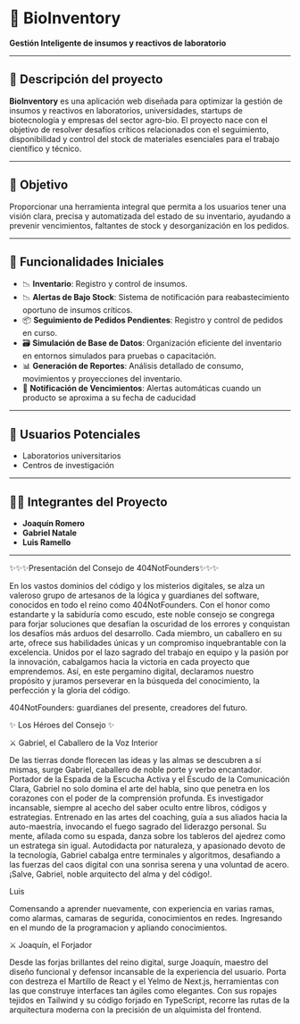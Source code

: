 # 🧪 BioInventory

**Gestión Inteligente de insumos y reactivos de laboratorio**

---

## 📌 Descripción del proyecto

**BioInventory** es una aplicación web diseñada para optimizar la gestión de insumos y reactivos en laboratorios, universidades, startups de biotecnología y empresas del sector agro-bio. El proyecto nace con el objetivo de resolver desafíos críticos relacionados con el seguimiento, disponibilidad y control del stock de materiales esenciales para el trabajo científico y técnico.

---

## 🎯 Objetivo

Proporcionar una herramienta integral que permita a los usuarios tener una visión clara, precisa y automatizada del estado de su inventario, ayudando a prevenir vencimientos, faltantes de stock y desorganización en los pedidos.

---

## 🧰 Funcionalidades Iniciales

- 📉 **Inventario**: Registro y control de insumos.
- 📉 **Alertas de Bajo Stock**: Sistema de notificación para reabastecimiento oportuno de insumos críticos.
- 📦 **Seguimiento de Pedidos Pendientes**: Registro y control de pedidos en curso.
- 🗃️ **Simulación de Base de Datos**: Organización eficiente del inventario en entornos simulados para pruebas o capacitación.
- 📊 **Generación de Reportes**: Análisis detallado de consumo, movimientos y proyecciones del inventario.
- 📅 **Notificación de Vencimientos**: Alertas automáticas cuando un producto se aproxima a su fecha de caducidad

---

## 👥 Usuarios Potenciales

- Laboratorios universitarios  
- Centros de investigación  

---

## 👨‍💻 Integrantes del Proyecto

- **Joaquín Romero**
- **Gabriel Natale**
- **Luis Ramello**
---



✨✨✨Presentación del Consejo de 404NotFounders✨✨✨

En los vastos dominios del código y los misterios digitales, se alza un valeroso grupo de artesanos de la lógica y guardianes del software, conocidos en todo el reino como 404NotFounders.
Con el honor como estandarte y la sabiduría como escudo, este noble consejo se congrega para forjar soluciones que desafían la oscuridad de los errores y conquistan los desafíos más arduos del desarrollo.
Cada miembro, un caballero en su arte, ofrece sus habilidades únicas y un compromiso inquebrantable con la excelencia. Unidos por el lazo sagrado del trabajo en equipo y la pasión por la innovación, cabalgamos hacia la victoria en cada proyecto que emprendemos.
Así, en este pergamino digital, declaramos nuestro propósito y juramos perseverar en la búsqueda del conocimiento, la perfección y la gloria del código.

404NotFounders: guardianes del presente, creadores del futuro.

✨ Los Héroes del Consejo ✨

⚔️ Gabriel, el Caballero de la Voz Interior

De las tierras donde florecen las ideas y las almas se descubren a sí mismas, surge Gabriel, caballero de noble porte y verbo encantador.
Portador de la Espada de la Escucha Activa y el Escudo de la Comunicación Clara, Gabriel no solo domina el arte del habla, sino que penetra en los corazones con el poder de la comprensión profunda. Es investigador incansable, siempre al acecho del saber oculto entre libros, códigos y estrategias.
Entrenado en las artes del coaching, guía a sus aliados hacia la auto-maestría, invocando el fuego sagrado del liderazgo personal. Su mente, afilada como su espada, danza sobre los tableros del ajedrez como un estratega sin igual.
Autodidacta por naturaleza, y apasionado devoto de la tecnología, Gabriel cabalga entre terminales y algoritmos, desafiando a las fuerzas del caos digital con una sonrisa serena y una voluntad de acero.
¡Salve, Gabriel, noble arquitecto del alma y del código!.

Luis 

Comensando a aprender nuevamente, con experiencia en varias ramas, como alarmas, camaras de segurida, conocimientos en redes. 
Ingresando en el mundo de la programacion y apliando conocimientos. 

⚔️ Joaquín, el Forjador 

Desde las forjas brillantes del reino digital, surge Joaquín, maestro del diseño funcional y defensor incansable de la experiencia del usuario. Porta con destreza el Martillo de React y el Yelmo de Next.js, herramientas con las que construye interfaces tan ágiles como elegantes. Con sus ropajes tejidos en Tailwind y su código forjado en TypeScript, recorre las rutas de la arquitectura moderna con la precisión de un alquimista del frontend.
